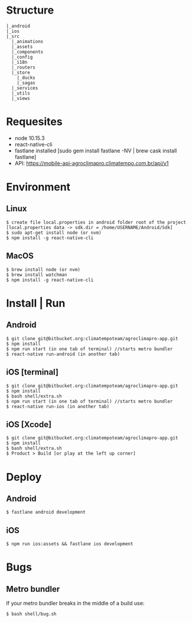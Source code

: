 # Structure
```
|_android
|_ios
|_src
  |_animations
  |_assets
  |_components
  |_config
  |_i18n
  |_routers
  |_store
    |_ducks
    |_sagas  
  |_services
  |_utils
  |_views
```
# Requesites
- node 10.15.3
- react-native-cli
- fastlane installed [sudo gem install fastlane -NV | brew cask install fastlane]
- API: https://mobile-api-agroclimapro.climatempo.com.br/api/v1

# Environment
## Linux
```
$ create file local.properties in android folder root of the project [local.properties data -> sdk.dir = /home/USERNAME/Android/Sdk]
$ sudo apt-get install node (or nvm)
$ npm install -g react-native-cli
```
## MacOS
```
$ brew install node (or nvm)
$ brew install watchman
$ npm install -g react-native-cli
```

# Install | Run 
## Android
```
$ git clone git@bitbucket.org:climatempoteam/agroclimapro-app.git
$ npm install
$ npm run start (in one tab of terminal) //starts metro bundler
$ react-native run-android (in another tab)
```
## iOS [terminal]
```
$ git clone git@bitbucket.org:climatempoteam/agroclimapro-app.git
$ npm install
$ bash shell/extra.sh
$ npm run start (in one tab of terminal) //starts metro bundler
$ react-native run-ios (in another tab)
```
## iOS [Xcode]
```
$ git clone git@bitbucket.org:climatempoteam/agroclimapro-app.git
$ npm install
$ bash shell/extra.sh
$ Product > Build [or play at the left up corner]
```
# Deploy
## Android
```
$ fastlane android development
```
## iOS
```
$ npm run ios:assets && fastlane ios development
```
# Bugs
## Metro bundler
If your metro bundler breaks in the middle of a build use:
```
$ bash shell/bug.sh